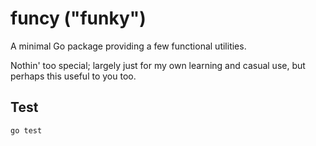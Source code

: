 # funcy ("funky")

A minimal Go package providing a few functional utilities.

Nothin' too special; largely just for my own learning and casual use, but perhaps this useful to you too.

## Test

```
go test
```
